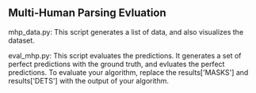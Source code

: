 ## Multi-Human Parsing Evluation


mhp_data.py: 
  This script generates a list of data, and also visualizes the dataset.
  
eval_mhp.py: 
  This script evaluates the predictions. It generates a set of perfect predictions with the ground truth, and evluates the perfect predictions. To evaluate your algorithm, replace the results['MASKS'] and results['DETS'] with the output of your algorithm.
